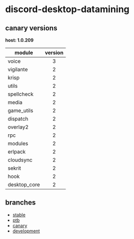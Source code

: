 # discord-desktop-datamining

## canary versions

**host: 1.0.209**

| module | version |
| ------ | :-----: |
| voice | 3 |
| vigilante | 2 |
| krisp | 2 |
| utils | 2 |
| spellcheck | 2 |
| media | 2 |
| game_utils | 2 |
| dispatch | 2 |
| overlay2 | 2 |
| rpc | 2 |
| modules | 2 |
| erlpack | 2 |
| cloudsync | 2 |
| sekrit | 2 |
| hook | 2 |
| desktop_core | 2 |

## branches

- [stable](https://github.com/OpenAsar/discord-desktop-datamining/tree/stable)
- [ptb](https://github.com/OpenAsar/discord-desktop-datamining/tree/ptb)
- [canary](https://github.com/OpenAsar/discord-desktop-datamining/tree/canary)
- [development](https://github.com/OpenAsar/discord-desktop-datamining/tree/development)